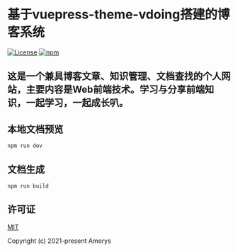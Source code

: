 # 基于vuepress-theme-vdoing搭建的博客系统

<p>
    <a href="https://github.com/zchaoGe/blog/blob/master/LICENSE"><img src="https://img.shields.io/github/license/zchaoge/blog
" alt="License"></a>
    <a href="https://www.npmjs.com/package/vuepress-theme-vdoing"><img alt="npm" src="https://img.shields.io/npm/v/vuepress-theme-vdoing"></a>
</p>

## 这是一个兼具博客文章、知识管理、文档查找的个人网站，主要内容是Web前端技术。学习与分享前端知识，一起学习，一起成长叭。

## 本地文档预览
```
npm run dev
```

## 文档生成
```
npm run build
```

## 许可证
[MIT](https://github.com/zchaoGe/blog/blob/master/LICENSE)

Copyright (c) 2021-present Amerys
